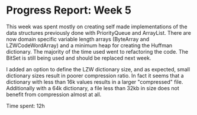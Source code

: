# Progress Report: Week 5

This week was spent mostly on creating self made implementations of the data structures previously done with PriorityQueue and ArrayList. There are now domain specific variable length arrays (ByteArray and LZWCodeWordArray) and a minimum heap for creating the Huffman dictionary. The majority of the time used went to refactoring the code. The BitSet is still being used and should be replaced next week.

I added an option to define the LZW dictionary size, and as expected, small dictionary sizes result in poorer compression ratio. In fact it seems that a dictionary with less than 16k values results in a larger "compressed" file. Additionally with a 64k dictionary, a file less than 32kb in size does not benefit from compression almost at all.

Time spent: 12h
